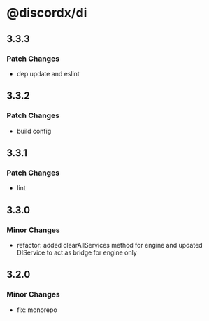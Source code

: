 # @discordx/di

## 3.3.3

### Patch Changes

- dep update and eslint

## 3.3.2

### Patch Changes

- build config

## 3.3.1

### Patch Changes

- lint

## 3.3.0

### Minor Changes

- refactor: added clearAllServices method for engine and updated DIService to act as bridge for engine only

## 3.2.0

### Minor Changes

- fix: monorepo
